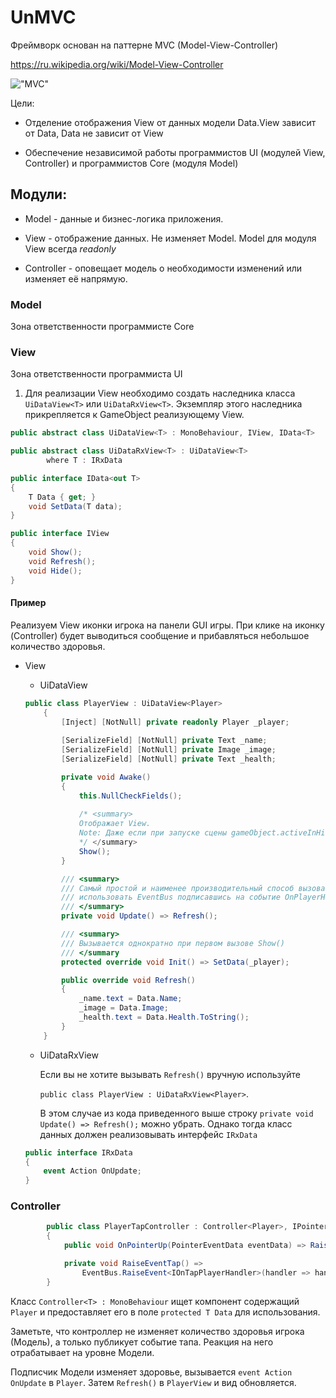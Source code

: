 
# UnMVC

Фреймворк основан на паттерне MVC (Model-View-Controller)

https://ru.wikipedia.org/wiki/Model-View-Controller

!["MVC"](https://upload.wikimedia.org/wikipedia/commons/thumb/f/fd/MVC-Process.png/240px-MVC-Process.png)

Цели:

- Отделение отображения View от данных модели Data.View зависит от Data, Data не зависит от View

- Обеспечение независимой работы программистов UI (модулей View, Controller) и программистов Core (модуля Model)

## Модули:
- Model - данные и бизнес-логика приложения.

- View - отображение данных. Не изменяет Model. Model для модуля View всегда *readonly*

- Controller - оповещает модель о необходимости изменений или изменяет её напрямую.

### Model
Зона ответственности программисте Core

### View
Зона ответственности программиста UI

1. Для реализации View необходимо создать наследника класса `UiDataView<T>` или `UiDataRxView<T>`.
Экземпляр этого наследника прикрепляется к GameObject реализующему View.  

``` csharp
public abstract class UiDataView<T> : MonoBehaviour, IView, IData<T>
```

``` csharp
public abstract class UiDataRxView<T> : UiDataView<T> 
        where T : IRxData
```

``` csharp
public interface IData<out T>
{
    T Data { get; }
    void SetData(T data);
}
```

``` csharp
public interface IView
{    
    void Show();
    void Refresh();
    void Hide();
}
```

#### Пример
Реализуем View иконки игрока на панели GUI игры. При клике на иконку (Controller) будет выводиться сообщение и прибавляться небольшое количество здоровья.

- View
    - UiDataView
    ``` csharp
    public class PlayerView : UiDataView<Player>
        {
            [Inject] [NotNull] private readonly Player _player;
            
            [SerializeField] [NotNull] private Text _name;
            [SerializeField] [NotNull] private Image _image;
            [SerializeField] [NotNull] private Text _health;

            private void Awake()
            {
                this.NullCheckFields();
                
                /* <summary>
                Отображает View.
                Note: Даже если при запуске сцены gameObject.activeInHierarchy == true, вызывать  всё равно следует для отработки Init(), Refresh() 
                */ </summary>
                Show();
            }

            /// <summary>
            /// Самый простой и наименее производительный способ вызова Refresh(), лучше, например,
            /// использовать EventBus подписавшись на событие OnPlayerHealthChange 
            /// </summary>
            private void Update() => Refresh();

            /// <summary>
            /// Вызывается однократно при первом вызове Show()
            /// </summary
            protected override void Init() => SetData(_player);

            public override void Refresh()
            {
                _name.text = Data.Name;
                _image = Data.Image;
                _health.text = Data.Health.ToString();
            }
        }
    ```

    - UiDataRxView
        
        Если вы не хотите вызывать `Refresh()` вручную используйте 
        
        `public class PlayerView : UiDataRxView<Player>`. 
        
        В этом случае из кода приведенного выше строку `private void Update() => Refresh();` можно убрать. Однако тогда класс данных должен реализовывать интерфейс `IRxData`
    ``` csharp
    public interface IRxData
    {
        event Action OnUpdate;
    }
    ```


### Controller

``` csharp
        public class PlayerTapController : Controller<Player>, IPointerUpHandler
        {
            public void OnPointerUp(PointerEventData eventData) => RaiseEventTap();

            private void RaiseEventTap() =>
                EventBus.RaiseEvent<IOnTapPlayerHandler>(handler => handler.OnTapShipHandler(Data));
        }
```

Класс `Controller<T> : MonoBehaviour` ищет компонент содержащий `Player` и предоставляет его в поле `protected T Data` для использования.

Заметьте, что контроллер не изменяет количество здоровья игрока (Модель), а только публикует событие тапа. Реакция на него отрабатывает на уровне Модели. 

Подписчик Модели изменяет здоровье, вызывается `event Action OnUpdate` в `Player`. Затем `Refresh()` в `PlayerView` и вид обновляется.

